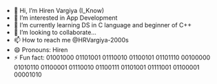 - 👋 Hi, I’m Hiren Vargiya (I_Know)
- 👀 I’m interested in App Development 
- 🌱 I’m currently learning DS in C language and beginner of C++
- 💞️ I’m looking to collaborate... 
- 📫 How to reach me @HRVargiya-2000s
- 😄 Pronouns: Hiren
- ⚡ Fun fact: 01001000 01101001 01110010 01100101 01101110 00100000 01010110 01100001 01110010 01100111 01101001 01111001 01100001 00001010 

<!---
HRVargiya-2000s/HRVargiya-2000s is a ✨ special ✨ repository because its `README.md` (this file) appears on your GitHub profile.
You can click the Preview link to take a look at your changes.
--->
